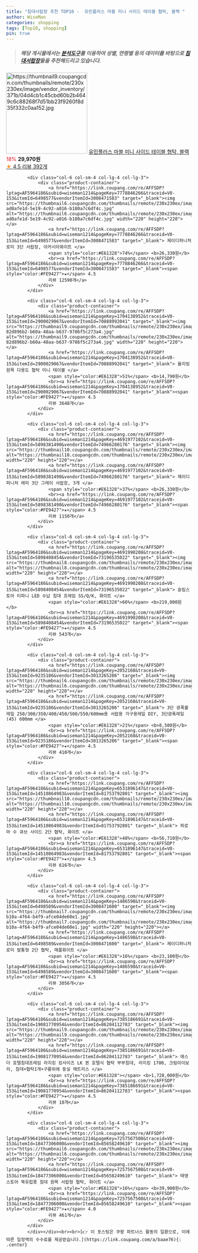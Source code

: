 ```yaml
---
title: "침대서랍장 추천 TOP10 -  유민플러스 마블 미니 사이드 테이블 협탁, 블랙 "
author: WiseMan
categories: shopping
tags: [Top10, shopping]
pin: true
---
```


> ##### 해당 게시물에서는 [**분석도구**](https://itemscout.io/)를 이용하여 **성별**, **연령별** 등의 데이터를 바탕으로 [**침대서랍장**](https://link.coupang.com/a/baae76)들을 추천해드리고 있습니다.
<div class="container"><div class="row">
            <div class="col-6 col-sm-4 col-lg-4 col-lg-3">
                <div class="product-container">
                    <a href="https://link.coupang.com/re/AFFSDP?lptag=AF5964186&subid=wiseman1214&pageKey=7148382842&traceid=V0-153&itemId=17966372117&vendorItemId=85149940818" target="_blank"><img src="https://thumbnail9.coupangcdn.com/thumbnails/remote/230x230ex/image/vendor_inventory/371b/04d4cb1c45cbd60b2b4649c6c88268f7d51bb23f9260f8d35f332c0aa152.jpg" alt="https://thumbnail9.coupangcdn.com/thumbnails/remote/230x230ex/image/vendor_inventory/371b/04d4cb1c45cbd60b2b4649c6c88268f7d51bb23f9260f8d35f332c0aa152.jpg" width="220" height="220"></a>
                    <a href="https://link.coupang.com/re/AFFSDP?lptag=AF5964186&subid=wiseman1214&pageKey=7148382842&traceid=V0-153&itemId=17966372117&vendorItemId=85149940818" target="_blank"> 유민플러스 마블 미니 사이드 테이블 협탁, 블랙 </a>
                    <span style="color:#E61328">18%</span> <b>29,970원</b>
                    <br><a href="https://link.coupang.com/re/AFFSDP?lptag=AF5964186&subid=wiseman1214&pageKey=7148382842&traceid=V0-153&itemId=17966372117&vendorItemId=85149940818" target="_blank"><span style="color:#FE9427">★</span> 4.5
                    리뷰 392개</a>
                </div>
            </div>
            
            <div class="col-6 col-sm-4 col-lg-4 col-lg-3">
                <div class="product-container">
                    <a href="https://link.coupang.com/re/AFFSDP?lptag=AF5964186&subid=wiseman1214&pageKey=7778846266&traceid=V0-153&itemId=6498577&vendorItemId=3008471583" target="_blank"><img src="https://thumbnail6.coupangcdn.com/thumbnails/remote/230x230ex/image/retail/images/1798545410637141-ad0afe1d-5e19-4c92-a016-b180a7c6df4c.jpg" alt="https://thumbnail6.coupangcdn.com/thumbnails/remote/230x230ex/image/retail/images/1798545410637141-ad0afe1d-5e19-4c92-a016-b180a7c6df4c.jpg" width="220" height="220"></a>
                    <a href="https://link.coupang.com/re/AFFSDP?lptag=AF5964186&subid=wiseman1214&pageKey=7778846266&traceid=V0-153&itemId=6498577&vendorItemId=3008471583" target="_blank"> 제이디퍼니처 로미 3단 서랍장, 아카시아화이트 </a>
                    <span style="color:#E61328">74%</span> <b>26,330원</b>
                    <br><a href="https://link.coupang.com/re/AFFSDP?lptag=AF5964186&subid=wiseman1214&pageKey=7778846266&traceid=V0-153&itemId=6498577&vendorItemId=3008471583" target="_blank"><span style="color:#FE9427">★</span> 4.5
                    리뷰 12590개</a>
                </div>
            </div>
            
            <div class="col-6 col-sm-4 col-lg-4 col-lg-3">
                <div class="product-container">
                    <a href="https://link.coupang.com/re/AFFSDP?lptag=AF5964186&subid=wiseman1214&pageKey=1704138952&traceid=V0-153&itemId=2900029067&vendorItemId=70888992041" target="_blank"><img src="https://thumbnail9.coupangcdn.com/thumbnails/remote/230x230ex/image/retail/images/554160753024343-82d896b2-b60a-48aa-b637-9786f5c273a4.jpg" alt="https://thumbnail9.coupangcdn.com/thumbnails/remote/230x230ex/image/retail/images/554160753024343-82d896b2-b60a-48aa-b637-9786f5c273a4.jpg" width="220" height="220"></a>
                    <a href="https://link.coupang.com/re/AFFSDP?lptag=AF5964186&subid=wiseman1214&pageKey=1704138952&traceid=V0-153&itemId=2900029067&vendorItemId=70888992041" target="_blank"> 올리빙 원목 다용도 협탁 미니 테이블 </a>
                    <span style="color:#E61328">51%</span> <b>14,790원</b>
                    <br><a href="https://link.coupang.com/re/AFFSDP?lptag=AF5964186&subid=wiseman1214&pageKey=1704138952&traceid=V0-153&itemId=2900029067&vendorItemId=70888992041" target="_blank"><span style="color:#FE9427">★</span> 4.5
                    리뷰 3648개</a>
                </div>
            </div>
            
            <div class="col-6 col-sm-4 col-lg-4 col-lg-3">
                <div class="product-container">
                    <a href="https://link.coupang.com/re/AFFSDP?lptag=AF5964186&subid=wiseman1214&pageKey=4691977102&traceid=V0-153&itemId=5898381490&vendorItemId=74966280176" target="_blank"><img src="https://thumbnail10.coupangcdn.com/thumbnails/remote/230x230ex/image/rs_quotation_api/m4j3whgr/0232edee538a4d969f17516a172e49b9.jpg" alt="https://thumbnail10.coupangcdn.com/thumbnails/remote/230x230ex/image/rs_quotation_api/m4j3whgr/0232edee538a4d969f17516a172e49b9.jpg" width="220" height="220"></a>
                    <a href="https://link.coupang.com/re/AFFSDP?lptag=AF5964186&subid=wiseman1214&pageKey=4691977102&traceid=V0-153&itemId=5898381490&vendorItemId=74966280176" target="_blank"> 제이디퍼니처 레미 3단 그레이 서랍장, 3개 </a>
                    <span style="color:#E61328">37%</span> <b>26,330원</b>
                    <br><a href="https://link.coupang.com/re/AFFSDP?lptag=AF5964186&subid=wiseman1214&pageKey=4691977102&traceid=V0-153&itemId=5898381490&vendorItemId=74966280176" target="_blank"><span style="color:#FE9427">★</span> 4.5
                    리뷰 1150개</a>
                </div>
            </div>
            
            <div class="col-6 col-sm-4 col-lg-4 col-lg-3">
                <div class="product-container">
                    <a href="https://link.coupang.com/re/AFFSDP?lptag=AF5964186&subid=wiseman1214&pageKey=4691990208&traceid=V0-153&itemId=5898408454&vendorItemId=73196535022" target="_blank"><img src="https://thumbnail8.coupangcdn.com/thumbnails/remote/230x230ex/image/vendor_inventory/6fe5/4c85af3543e462ccd34d942db803beaeed4cf2e5db11c92e848e6a52c02c.jpg" alt="https://thumbnail8.coupangcdn.com/thumbnails/remote/230x230ex/image/vendor_inventory/6fe5/4c85af3543e462ccd34d942db803beaeed4cf2e5db11c92e848e6a52c02c.jpg" width="220" height="220"></a>
                    <a href="https://link.coupang.com/re/AFFSDP?lptag=AF5964186&subid=wiseman1214&pageKey=4691990208&traceid=V0-153&itemId=5898408454&vendorItemId=73196535022" target="_blank"> 슬립스토아 티파니 LED 수납 침대 프레임 SS/Q/K, 화이트 </a>
                    <span style="color:#E61328">66%</span> <b>219,000원</b>
                    <br><a href="https://link.coupang.com/re/AFFSDP?lptag=AF5964186&subid=wiseman1214&pageKey=4691990208&traceid=V0-153&itemId=5898408454&vendorItemId=73196535022" target="_blank"><span style="color:#FE9427">★</span> 4.5
                    리뷰 543개</a>
                </div>
            </div>
            
            <div class="col-6 col-sm-4 col-lg-4 col-lg-3">
                <div class="product-container">
                    <a href="https://link.coupang.com/re/AFFSDP?lptag=AF5964186&subid=wiseman1214&pageKey=2052168&traceid=V0-153&itemId=9235186&vendorItemId=3013265206" target="_blank"><img src="https://thumbnail6.coupangcdn.com/thumbnails/remote/230x230ex/image/vendor_inventory/b1b7/edc83f27dcbabc311fd220ee40d75e77c234305f251e5cad81feb74874a5.jpg" alt="https://thumbnail6.coupangcdn.com/thumbnails/remote/230x230ex/image/vendor_inventory/b1b7/edc83f27dcbabc311fd220ee40d75e77c234305f251e5cad81feb74874a5.jpg" width="220" height="220"></a>
                    <a href="https://link.coupang.com/re/AFFSDP?lptag=AF5964186&subid=wiseman1214&pageKey=2052168&traceid=V0-153&itemId=9235186&vendorItemId=3013265206" target="_blank"> 3단 광폭볼레일 250/300/350/400/450/500/550/600mm용 서랍용 가구용레일 DIY, 3단광폭레일(45) 600mm </a>
                    <span style="color:#E61328">21%</span> <b>8,500원</b>
                    <br><a href="https://link.coupang.com/re/AFFSDP?lptag=AF5964186&subid=wiseman1214&pageKey=2052168&traceid=V0-153&itemId=9235186&vendorItemId=3013265206" target="_blank"><span style="color:#FE9427">★</span> 4.5
                    리뷰 410개</a>
                </div>
            </div>
            
            <div class="col-6 col-sm-4 col-lg-4 col-lg-3">
                <div class="product-container">
                    <a href="https://link.coupang.com/re/AFFSDP?lptag=AF5964186&subid=wiseman1214&pageKey=6531896147&traceid=V0-153&itemId=14510864983&vendorItemId=81753792801" target="_blank"><img src="https://thumbnail10.coupangcdn.com/thumbnails/remote/230x230ex/image/rs_quotation_api/sz7sawnz/243c6fffb2e64d63929616b64bba3f43.jpg" alt="https://thumbnail10.coupangcdn.com/thumbnails/remote/230x230ex/image/rs_quotation_api/sz7sawnz/243c6fffb2e64d63929616b64bba3f43.jpg" width="220" height="220"></a>
                    <a href="https://link.coupang.com/re/AFFSDP?lptag=AF5964186&subid=wiseman1214&pageKey=6531896147&traceid=V0-153&itemId=14510864983&vendorItemId=81753792801" target="_blank"> 파로마 수 큐브 사이드 2단 협탁, 화이트 </a>
                    <span style="color:#E61328">48%</span> <b>56,710원</b>
                    <br><a href="https://link.coupang.com/re/AFFSDP?lptag=AF5964186&subid=wiseman1214&pageKey=6531896147&traceid=V0-153&itemId=14510864983&vendorItemId=81753792801" target="_blank"><span style="color:#FE9427">★</span> 4.5
                    리뷰 616개</a>
                </div>
            </div>
            
            <div class="col-6 col-sm-4 col-lg-4 col-lg-3">
                <div class="product-container">
                    <a href="https://link.coupang.com/re/AFFSDP?lptag=AF5964186&subid=wiseman1214&pageKey=1486598&traceid=V0-153&itemId=6498589&vendorItemId=3008471600" target="_blank"><img src="https://thumbnail7.coupangcdn.com/thumbnails/remote/230x230ex/image/product/image/vendoritem/2016/07/20/3008471600/0cddeb55-b10a-4f64-b4f9-afce04de60e1.jpg" alt="https://thumbnail7.coupangcdn.com/thumbnails/remote/230x230ex/image/product/image/vendoritem/2016/07/20/3008471600/0cddeb55-b10a-4f64-b4f9-afce04de60e1.jpg" width="220" height="220"></a>
                    <a href="https://link.coupang.com/re/AFFSDP?lptag=AF5964186&subid=wiseman1214&pageKey=1486598&traceid=V0-153&itemId=6498589&vendorItemId=3008471600" target="_blank"> 제이디퍼니처 로미 발통형 2단 협탁, 매플화이트 </a>
                    <span style="color:#E61328">16%</span> <b>23,100원</b>
                    <br><a href="https://link.coupang.com/re/AFFSDP?lptag=AF5964186&subid=wiseman1214&pageKey=1486598&traceid=V0-153&itemId=6498589&vendorItemId=3008471600" target="_blank"><span style="color:#FE9427">★</span> 4.5
                    리뷰 3056개</a>
                </div>
            </div>
            
            <div class="col-6 col-sm-4 col-lg-4 col-lg-3">
                <div class="product-container">
                    <a href="https://link.coupang.com/re/AFFSDP?lptag=AF5964186&subid=wiseman1214&pageKey=7385186691&traceid=V0-153&itemId=19081770954&vendorItemId=86204112783" target="_blank"><img src="https://thumbnail9.coupangcdn.com/thumbnails/remote/230x230ex/image/vendor_inventory/14f6/b42e1197ebc08d406fa1265c3b24c8fb5606d94a694f8fb85534eea62771.jpg" alt="https://thumbnail9.coupangcdn.com/thumbnails/remote/230x230ex/image/vendor_inventory/14f6/b42e1197ebc08d406fa1265c3b24c8fb5606d94a694f8fb85534eea62771.jpg" width="220" height="220"></a>
                    <a href="https://link.coupang.com/re/AFFSDP?lptag=AF5964186&subid=wiseman1214&pageKey=7385186691&traceid=V0-153&itemId=19081770954&vendorItemId=86204112783" target="_blank"> 에스더 호텔침대프레임 라지킹 킹사이즈 LK 퀸 호텔식 협탁 부부침대, 라지킹 1700, 크림아이보리, 침대+협탁1개+구름위에 둥실 매트리스 </a>
                    <span style="color:#E61328"></span> <b>1,728,000원</b>
                    <br><a href="https://link.coupang.com/re/AFFSDP?lptag=AF5964186&subid=wiseman1214&pageKey=7385186691&traceid=V0-153&itemId=19081770954&vendorItemId=86204112783" target="_blank"><span style="color:#FE9427">★</span> 4.5
                    리뷰 18개</a>
                </div>
            </div>
            
            <div class="col-6 col-sm-4 col-lg-4 col-lg-3">
                <div class="product-container">
                    <a href="https://link.coupang.com/re/AFFSDP?lptag=AF5964186&subid=wiseman1214&pageKey=7257567508&traceid=V0-153&itemId=18477306000&vendorItemId=85658249610" target="_blank"><img src="https://thumbnail6.coupangcdn.com/thumbnails/remote/230x230ex/image/vendor_inventory/c719/a53b14f4058a84e9b9c6e3d8ea7eec6484b9a42870d8f50612dfca834620.jpg" alt="https://thumbnail6.coupangcdn.com/thumbnails/remote/230x230ex/image/vendor_inventory/c719/a53b14f4058a84e9b9c6e3d8ea7eec6484b9a42870d8f50612dfca834620.jpg" width="220" height="220"></a>
                    <a href="https://link.coupang.com/re/AFFSDP?lptag=AF5964186&subid=wiseman1214&pageKey=7257567508&traceid=V0-153&itemId=18477306000&vendorItemId=85658249610" target="_blank"> 태영스토어 북유럽풍 침대 원목 서랍형 협탁, 화이트 </a>
                    <span style="color:#E61328">16%</span> <b>39,900원</b>
                    <br><a href="https://link.coupang.com/re/AFFSDP?lptag=AF5964186&subid=wiseman1214&pageKey=7257567508&traceid=V0-153&itemId=18477306000&vendorItemId=85658249610" target="_blank"><span style="color:#FE9427">★</span> 4.0
                    리뷰 461개</a>
                </div>
            </div>
            </div></div><br><br>[👉 이 포스팅은 쿠팡 파트너스 활동의 일환으로, 이에 따른 일정액의 수수료를 제공받습니다.](https://link.coupang.com/a/baae76){: .center}